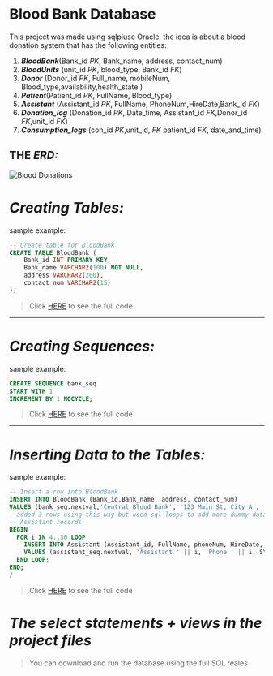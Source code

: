 # **Blood Bank Database**
This project was made using sqlpluse Oracle, the idea is about a blood donation system that has the following entities:

1. ***BloodBank***(Bank_id *PK*, Bank_name, address, contact_num)
2. ***BloodUnits*** (unit_id *PK*, blood_type, Bank_id *FK*)
3.  ***Donor*** (Donor_id *PK*, Full_name, mobileNum, Blood_type,availability,health_state )
4.  ***Patient***(Patient_id *PK*, FullName, Blood_type)
5.  ***Assistant*** (Assistant_id *PK*, FullName, PhoneNum,HireDate,Bank_id *FK*)
6.  ***Donation_log*** (Donation_id *PK*, Date_time, Assistant_id *FK*,Donor_id *FK*,unit_id *FK*)
7.  ***Consumption_logs*** (con_id *PK*,unit_id, *FK* patient_id *FK*, date_and_time)

## THE ***ERD:***
![Blood Donations](https://github.com/user-attachments/assets/70d20a91-93a1-40d2-9437-3fab4386c6e3)

# *Creating Tables:*

sample example:
```SQL
-- Create table for BloodBank
CREATE TABLE BloodBank (
    Bank_id INT PRIMARY KEY,
    Bank_name VARCHAR2(100) NOT NULL,
    address VARCHAR2(200),
    contact_num VARCHAR2(15)
);
```
> Click [HERE](https://github.com/HananMoAlnakhal/Blood-Bank-Database/blob/main/CREATE%20TABLE%2BSEQUENCES.sql) to see the full code
---
# *Creating Sequences:*
sample example:
```SQL
CREATE SEQUENCE bank_seq
START WITH 1
INCREMENT BY 1 NOCYCLE;

```
> Click [HERE](https://github.com/HananMoAlnakhal/Blood-Bank-Database/blob/main/CREATE%20TABLE%2BSEQUENCES.sql) to see the full code
---
# *Inserting Data to the Tables:*

sample example:
```SQL
-- Insert a row into BloodBank
INSERT INTO BloodBank (Bank_id,Bank_name, address, contact_num) 
VALUES (bank_seq.nextval,'Central Blood Bank', '123 Main St, City A', '123-456-7890');
--added 3 rows using this way but used sql loops to add more dummy data
-- Assistant records
BEGIN
  FOR i IN 4..30 LOOP
    INSERT INTO Assistant (Assistant_id, FullName, phoneNum, HireDate, Bank_id)
    VALUES (assistant_seq.nextval, 'Assistant ' || i, 'Phone ' || i, SYSDATE - i * 10, MOD(i, 2) + 1);
  END LOOP;
END;
/

```
> Click [HERE](https://github.com/HananMoAlnakhal/Blood-Bank-Database/blob/main/INSERT%20INTO.sql) to see the full code

# ***The select statements + views in the project files***
> You can download and run the database using the full SQL reales


